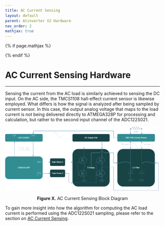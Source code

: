 ```yaml
---
title: AC Current Sensing
layout: default
parent: Atinverter V2 Hardware
nav_order: 2
mathjax: true
---
```


<!-- To enable math equation formatting -->
{% if page.mathjax %}
  <!-- Polyfill for older browsers (optional) -->
  <script type="text/javascript" async 
    src="https://polyfill.io/v3/polyfill.min.js?features=es6">
  </script>

  <!-- MathJax v3 for LaTeX rendering -->
  <script type="text/javascript" async 
    id="MathJax-script" 
    src="https://cdn.jsdelivr.net/npm/mathjax@3/es5/tex-mml-chtml.js">
  </script>

  <!-- Custom MathJax Configuration -->
  <script type="text/javascript">
    MathJax = {
      tex: {
        inlineMath: [['$', '$'], ['\\(', '\\)']],
        displayMath: [['$$', '$$'], ['\\[', '\\]']],
      }
    };
  </script>
{% endif %}

# **AC Current Sensing Hardware**
---

Sensing the current from the AC load is similarly achieved to sensing the DC input. On the AC side, the TMCS1108 hall-effect current sensor is likewise employed. What differs is how the signal is analyzed after being sampled by current sensor. In this case, the output analog voltage that maps to the load current is not being delivered directly to ATMEGA328P for processing and calculation, but rather to the second input channel of the ADC122S021.

<p align="center">
<img src="../../images/AC_current_sensing_block_diagram.png" alt="AC Current Sensing Block Diagram" width="800"/>
</p>

<div style="text-align: center;">
    <h7><b>Figure X.</b> AC Current Sensing Block Diagram </h7>
</div>

To gain more insight into how the algorithm for computing the AC load current is performed using the ADC122S021 sampling, please refer to the section on [AC Current Sensing](../../software/library/features/ac_vi_sensing_feature).